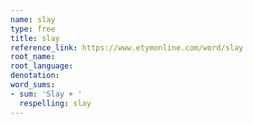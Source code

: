 ```yaml
---
name: slay
type: free
title: slay
reference_link: https://www.etymonline.com/word/slay
root_name: 
root_language: 
denotation: 
word_sums:
- sum: 'Slay + '
  respelling: slay
---
```

